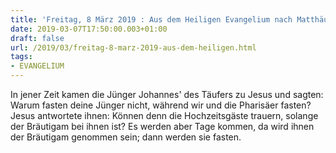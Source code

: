 ```yaml
---
title: 'Freitag, 8 März 2019 : Aus dem Heiligen Evangelium nach Matthäus - Mt 9,14-15.'
date: 2019-03-07T17:50:00.003+01:00
draft: false
url: /2019/03/freitag-8-marz-2019-aus-dem-heiligen.html
tags: 
- EVANGELIUM
---
```


In jener Zeit kamen die Jünger Johannes' des Täufers zu Jesus und sagten: Warum fasten deine Jünger nicht, während wir und die Pharisäer fasten? Jesus antwortete ihnen: Können denn die Hochzeitsgäste trauern, solange der Bräutigam bei ihnen ist? Es werden aber Tage kommen, da wird ihnen der Bräutigam genommen sein; dann werden sie fasten.